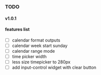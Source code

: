 ### TODO

#### v1.0.1

#### features list

- [ ] calendar format outputs
- [ ] calendar week start sunday
- [ ] calendar range mode
- [ ] time picker width
- [ ] less size timepicker to 280px
- [ ] add input-control widget with clear button